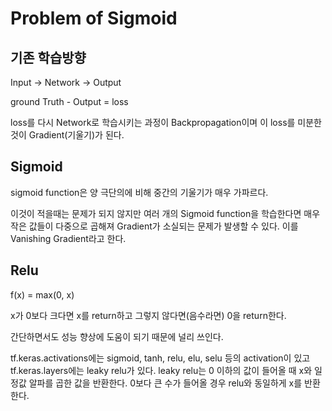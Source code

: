 # Problem of Sigmoid



## 기존 학습방향

Input -> Network -> Output

ground Truth - Output = loss

loss를 다시 Network로 학습시키는 과정이 Backpropagation이며 이 loss를 미분한 것이 Gradient(기울기)가 된다.



## Sigmoid

sigmoid function은 양 극단의에 비해 중간의 기울기가 매우 가파르다.

이것이 적을때는 문제가 되지 않지만 여러 개의 Sigmoid function을 학습한다면 매우 작은 값들이 다중으로 곱해져 Gradient가 소실되는 문제가 발생할 수 있다. 이를 Vanishing Gradient라고 한다.



## Relu

f(x) = max(0, x)

x가 0보다 크다면 x를 return하고 그렇지 않다면(음수라면) 0을 return한다.

간단하면서도 성능 향상에 도움이 되기 때문에 널리 쓰인다.

tf.keras.activations에는 sigmoid, tanh, relu, elu, selu 등의 activation이 있고 tf.keras.layers에는 leaky relu가 있다. leaky relu는 0 이하의 값이 들어올 때 x와 일정값 알파를 곱한 값을 반환한다. 0보다 큰 수가 들어올 경우 relu와 동일하게 x를 반환한다.

 





